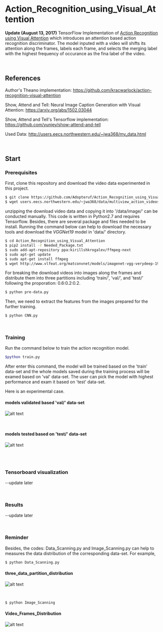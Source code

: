 # Action_Recognition_using_Visual_Attention

<b>Update (August 13, 2017)</b> TensorFlow Implementation of [Action Recognition using Visual Attention](https://arxiv.org/abs/1511.04119) which introduces an attention based action recognition discriminator. The model inputed with a video will shifts its attention along the frames, labels each frame, and selects the merging label with the highest frequency of occurance as the fina label of the video.

<br/>


## References

Author's Theano implementation: https://github.com/kracwarlock/action-recognition-visual-attention

Show, Attend and Tell: Neural Image Caption Generation with Visual Attention: https://arxiv.org/abs/1502.03044

Show, Attend and Tell's Tensorflow implementation: https://github.com/yunjey/show-attend-and-tell

Used Data: http://users.eecs.northwestern.edu/~jwa368/my_data.html

<br/>


## Start

### Prerequisites

First, clone this repository and download the video data experimented in this project.

```bash
$ git clone https://github.com/Adopteruf/Action_Recognition_using_Visual_Attention
$ wget users.eecs.northwestern.edu/~jwa368/data/multiview_action_videos.tgz
```

unzipping the download video data and copying it into '/data/image/' can be conducted manually.
This code is written in Python2.7 and requires Tensorflow. Besides, there are several package and files needed to be install. Running the command below can help to download the necessary tools and download the <i>VGGNet19</i> model in 'data/' directory.

```bash
$ cd Action_Recognition_using_Visual_Attention
$ pip2 install -r Needed_Package.txt
$ sudo add-apt-repository ppa:kirillshkrogalev/ffmpeg-next
$ sudo apt-get update
$ sudo apt-get install ffmpeg
$ wget http://www.vlfeat.org/matconvnet/models/imagenet-vgg-verydeep-19.mat -P data/
```


For breaking the download videos into images along the frames and distribute them into three partitions including 'train/', 'val/', and 'test/' following the proporation: 0.6:0.2:0.2.
	
```bash
$ python pre-data.py
```

Then, we need to extract the features from the images prepared for the further training.

```bash
$ python CNN.py
```

<br/>


### Training

Run the command below to train the action recognition model.

```bash
$python train.py

```

After enter this command, the model will be trained based on the 'train' data-set and the whole models saved during the training process will be examed based on 'val' data-set. The user can pick the model with highest performance and exam it based on 'test' data-set.

Here is an experimental case.

#### models validated based 'val/' data-set

![alt text](PNG/models_val_result.png "models_val_result")

<br/>

#### models tested based on 'test/' data-set

![alt text](PNG/models_test_result.png "models_test_result")

<br/>
<br/>


### Tensorboard visualization

--update later

<br/>


### Results

--update later

<br/>


### Reminder

Besides, the codes: Data_Scanning.py and Image_Scanning.py can help to measures the data distribution of the corresponding data-set.
For example,

```bash
$ python Data_Scanning.py
```

#### three_data_partition_distribution

![alt text](PNG/three_data_partition_distribution.png "three_data_partition_distribution")

<br/>

```bash
$ python Image_Scanning
```

#### Video_Frames_Distribution

![alt text](PNG/Video_Frames_Distribution.png "Video_Frames_Distribution")

<br/>
<br/>
<br/>
